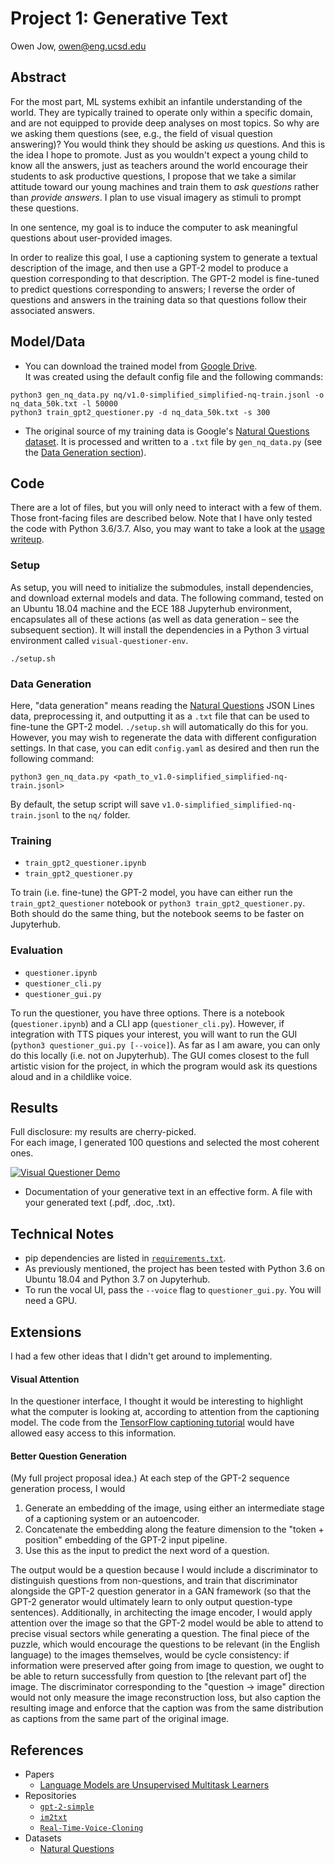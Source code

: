 # Project 1: Generative Text

Owen Jow, owen@eng.ucsd.edu

## Abstract

For the most part, ML systems exhibit an infantile understanding of the world. They are typically trained to operate only
within a specific domain, and are not equipped to provide deep analyses on most topics. So why are we asking them questions
(see, e.g., the field of visual question answering)? You would think they should be asking _us_ questions. And this is the
idea I hope to promote. Just as you wouldn't expect a young child to know all the answers, just as teachers around the world
encourage their students to ask productive questions, I propose that we take a similar attitude toward our young machines
and train them to _ask questions_ rather than _provide answers_. I plan to use visual imagery as stimuli to prompt these questions.

In one sentence, my goal is to induce the computer to ask meaningful questions about user-provided images.

In order to realize this goal, I use a captioning system to generate a textual description of the image, and then use a GPT-2
model to produce a question corresponding to that description. The GPT-2 model is fine-tuned to predict questions corresponding
to answers; I reverse the order of questions and answers in the training data so that questions follow their associated answers.

## Model/Data

- You can download the trained model from [Google Drive](https://drive.google.com/file/d/1LnOzIRPLEZcJGp0GNMQZSIEPwC8A8Qe-/view?usp=sharing).<br>
It was created using the default config file and the following commands:
```
python3 gen_nq_data.py nq/v1.0-simplified_simplified-nq-train.jsonl -o nq_data_50k.txt -l 50000
python3 train_gpt2_questioner.py -d nq_data_50k.txt -s 300
```
- The original source of my training data is Google's [Natural Questions dataset](https://ai.google.com/research/NaturalQuestions).
It is processed and written to a `.txt` file by `gen_nq_data.py` (see the [Data Generation section](#data-generation)).

## Code

There are a lot of files, but you will only need to interact with a few of them.
Those front-facing files are described below. Note that I have only tested the code with Python 3.6/3.7.
Also, you may want to take a look at the [usage writeup](USAGE.md).

### Setup
As setup, you will need to initialize the submodules, install dependencies, and download external
models and data. The following command, tested on an Ubuntu 18.04 machine and the ECE 188 Jupyterhub
environment, encapsulates all of these actions (as well as data generation – see the subsequent section).
It will install the dependencies in a Python 3 virtual environment called `visual-questioner-env`.
```
./setup.sh
```

### Data Generation
Here, "data generation" means reading the [Natural Questions](https://ai.google.com/research/NaturalQuestions)
JSON Lines data, preprocessing it, and outputting it as a `.txt` file that can be used to fine-tune the GPT-2 model.
`./setup.sh` will automatically do this for you. However, you may wish to regenerate the data with different
configuration settings. In that case, you can edit `config.yaml` as desired and then run the following command:
```
python3 gen_nq_data.py <path_to_v1.0-simplified_simplified-nq-train.jsonl>
```
By default, the setup script will save `v1.0-simplified_simplified-nq-train.jsonl` to the `nq/` folder.

### Training
- `train_gpt2_questioner.ipynb`
- `train_gpt2_questioner.py`

To train (i.e. fine-tune) the GPT-2 model, you have can either run the `train_gpt2_questioner` notebook
or `python3 train_gpt2_questioner.py`. Both should do the same thing, but the notebook seems to be faster on Jupyterhub.

### Evaluation
- `questioner.ipynb`
- `questioner_cli.py`
- `questioner_gui.py`

To run the questioner, you have three options. There is a notebook (`questioner.ipynb`) and a CLI app (`questioner_cli.py`).
However, if integration with TTS piques your interest, you will want to run the GUI (`python3 questioner_gui.py [--voice]`).
As far as I am aware, you can only do this locally (i.e. not on Jupyterhub). The GUI comes closest to the full
artistic vision for the project, in which the program would ask its questions aloud and in a childlike voice.

## Results

Full disclosure: my results are cherry-picked.<br>
For each image, I generated 100 questions and selected the most coherent ones.

[![Visual Questioner Demo](https://i.imgur.com/4w60PAx.png)](https://www.youtube.com/watch?v=EbVgxMv_zZU)

- Documentation of your generative text in an effective form. A file with your generated text (.pdf, .doc, .txt).

## Technical Notes

- pip dependencies are listed in [`requirements.txt`](requirements.txt).
- As previously mentioned, the project has been tested with Python 3.6 on Ubuntu 18.04 and Python 3.7 on Jupyterhub.
- To run the vocal UI, pass the `--voice` flag to `questioner_gui.py`. You will need a GPU.

## Extensions

I had a few other ideas that I didn't get around to implementing.

#### Visual Attention
In the questioner interface, I thought it would be interesting to highlight what the
computer is looking at, according to attention from the captioning model. The code from the
[TensorFlow captioning tutorial](https://www.tensorflow.org/tutorials/text/image_captioning)
would have allowed easy access to this information.

#### Better Question Generation
(My full project proposal idea.) At each step of the GPT-2 sequence generation process, I would

1. Generate an embedding of the image, using either an intermediate stage of a captioning system or an autoencoder.
2. Concatenate the embedding along the feature dimension to the "token + position" embedding of the GPT-2 input pipeline.
3. Use this as the input to predict the next word of a question.

The output would be a question because I would include a discriminator to distinguish questions from non-questions,
and train that discriminator alongside the GPT-2 question generator in a GAN framework (so that the GPT-2 generator
would ultimately learn to only output question-type sentences). Additionally, in architecting the image encoder, I
would apply attention over the image so that the GPT-2 model would be able to attend to precise visual sectors while
generating a question. The final piece of the puzzle, which would encourage the questions to be relevant (in the
English language) to the images themselves, would be cycle consistency: if information were preserved after going
from image to question, we ought to be able to return successfully from question to [the relevant part of] the image.
The discriminator corresponding to the "question -> image" direction would not only measure the image reconstruction
loss, but also caption the resulting image and enforce that the caption was from the same distribution as captions
from the same part of the original image.

## References

- Papers
  - [Language Models are Unsupervised Multitask Learners](https://d4mucfpksywv.cloudfront.net/better-language-models/language_models_are_unsupervised_multitask_learners.pdf)
- Repositories
  - [`gpt-2-simple`](https://github.com/minimaxir/gpt-2-simple)
  - [`im2txt`](https://github.com/tensorflow/models/tree/master/research/im2txt)
  - [`Real-Time-Voice-Cloning`](https://github.com/CorentinJ/Real-Time-Voice-Cloning)
- Datasets
  - [Natural Questions](https://ai.google.com/research/NaturalQuestions)
